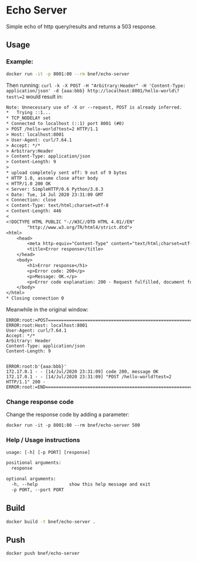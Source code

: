 # Echo Server

Simple echo of http query/results and returns a 503 response.

## Usage

### Example:

```sh
docker run -it -p 8001:80 --rm bnef/echo-server
```

Then running: `curl -k -X POST -H "Arbitrary:Header" -H 'Content-Type: application/json' -d {aaa:bbb} http://localhost:8001/hello-world\?test\=2` would result in:

```txt
Note: Unnecessary use of -X or --request, POST is already inferred.
*   Trying ::1...
* TCP_NODELAY set
* Connected to localhost (::1) port 8001 (#0)
> POST /hello-world?test=2 HTTP/1.1
> Host: localhost:8001
> User-Agent: curl/7.64.1
> Accept: */*
> Arbitrary:Header
> Content-Type: application/json
> Content-Length: 9
> 
* upload completely sent off: 9 out of 9 bytes
* HTTP 1.0, assume close after body
< HTTP/1.0 200 OK
< Server: SimpleHTTP/0.6 Python/3.8.3
< Date: Tue, 14 Jul 2020 23:31:09 GMT
< Connection: close
< Content-Type: text/html;charset=utf-8
< Content-Length: 446
< 
<!DOCTYPE HTML PUBLIC "-//W3C//DTD HTML 4.01//EN"
        "http://www.w3.org/TR/html4/strict.dtd">
<html>
    <head>
        <meta http-equiv="Content-Type" content="text/html;charset=utf-8">
        <title>Error response</title>
    </head>
    <body>
        <h1>Error response</h1>
        <p>Error code: 200</p>
        <p>Message: OK.</p>
        <p>Error code explanation: 200 - Request fulfilled, document follows.</p>
    </body>
</html>
* Closing connection 0
```

Meanwhile in the original window:

```
ERROR:root:=POST===========================================================
ERROR:root:Host: localhost:8001
User-Agent: curl/7.64.1
Accept: */*
Arbitrary: Header
Content-Type: application/json
Content-Length: 9


ERROR:root:b'{aaa:bbb}'
172.17.0.1 - - [14/Jul/2020 23:31:09] code 200, message OK
172.17.0.1 - - [14/Jul/2020 23:31:09] "POST /hello-world?test=2 HTTP/1.1" 200 -
ERROR:root:=END============================================================
```

### Change response code

Change the response code by adding a parameter:

```
docker run -it -p 8001:80 --rm bnef/echo-server 500
```

### Help / Usage instructions

```txt
usage: [-h] [-p PORT] [response]

positional arguments:
  response

optional arguments:
  -h, --help            show this help message and exit
  -p PORT, --port PORT
```

## Build

```sh
docker build -t bnef/echo-server .
```

## Push

```sh
docker push bnef/echo-server
```

